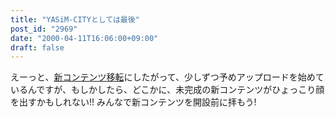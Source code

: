 ```yaml
---
title: "YASiM-CITYとしては最後"
post_id: "2969"
date: "2000-04-11T16:06:00+09:00"
draft: false
---
```



えーっと、[新コンテンツ移転](/yasimcity-solo)にしたがって、少しずつ予めアップロードを始めているんですが、もしかしたら、どこかに、未完成の新コンテンツがひょっこり顔を出すかもしれない!! みんなで新コンテンツを開設前に拝もう!
